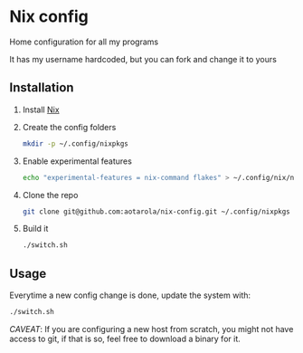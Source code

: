 # Nix config

Home configuration for all my programs

It has my username hardcoded, but you can fork and change it to yours

## Installation

1. Install [Nix](https://nixos.org/download.html)

1. Create the config folders

    ```sh
    mkdir -p ~/.config/nixpkgs
    ```

1. Enable experimental features

    ```sh
    echo "experimental-features = nix-command flakes" > ~/.config/nix/nix.conf
    ```
1. Clone the repo

    ```sh
    git clone git@github.com:aotarola/nix-config.git ~/.config/nixpkgs
    ```
1. Build it

    ```sh
    ./switch.sh
    ```

## Usage

Everytime a new config change is done, update the system with:

```sh
./switch.sh
```

_CAVEAT_: If you are configuring a new host from scratch, you might not have 
access to git, if that is so, feel free to download a binary for it.
